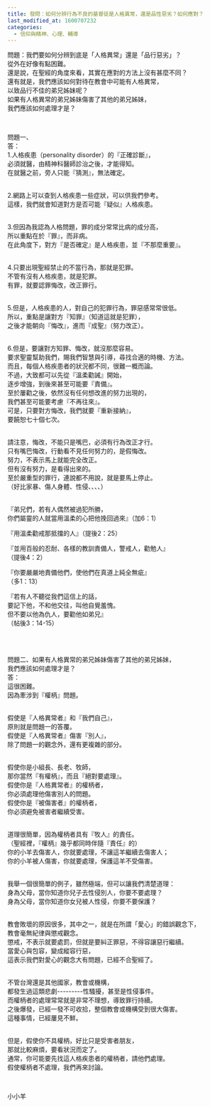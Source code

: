 ```yaml
---
title: 發問：如何分辨行為不良的基督徒是人格異常，還是品性惡劣？如何應對？
last_modified_at: 1600707232
categories:
  - 信仰與精神、心理、輔導
---
```


<p>問題：我們要如何分辨到底是「人格異常」還是「品行惡劣」？<br>
從外在好像有點困難。<br>
還是說，在聖經的角度來看，其實在應對的方法上沒有甚麼不同？<br>
還有就是，我們應該如何對待在教會中可能有人格異常，<br>
以致品行不佳的弟兄姊妹呢？<br>
如果有人格異常的弟兄姊妹傷害了其他的弟兄姊妹，<br>
我們應該如何處理才是？</p>

<p>&nbsp;</p>

<p>問題一、<br>
答：<br>
1.人格疾患（personality disorder）的『正確診斷』，<br>
必須就醫，由精神科醫師診治之後，才能得知。<br>
在就醫之前，旁人只能『猜測』，無法確定。</p>

<p><br>
2.網路上可以查到人格疾患一些症狀，可以供我們參考。<br>
這樣，我們就會知道對方是否可能『疑似』人格疾患。</p>

<p><br>
3.但因為我認為人格問題，罪的成分常常比病的成分高，<br>
所以重點在於『罪』，而非病。<br>
在此角度下，對方『是否確定』是人格疾患，並『不那麼重要』。</p>

<p><br>
4.只要出現聖經禁止的不當行為，那就是犯罪。<br>
不管有沒有人格疾患，就是犯罪。<br>
有罪，就要認罪悔改，改正罪行。</p>

<p><br>
5.但是，人格疾患的人，對自己的犯罪行為，罪惡感常常很低。<br>
所以，重點是讓對方『知罪』（知道這就是犯罪），<br>
之後才能朝向『悔改』，進而『成聖』（努力改正）。</p>

<p><br>
6.但是，要讓對方知罪、悔改，就沒那麼容易。<br>
要求聖靈幫助我們，賜我們智慧與引導，尋找合適的時機、方法。<br>
而且，每個人格疾患者的狀況都不同，很難一概而論。<br>
不過，大致都可以先從『溫柔勸誡』開始，<br>
逐步增強，到後來甚至可能要『責備』。<br>
至於屢勸之後，依然沒有任何想改進的努力出現的，<br>
我們甚至可能要考慮『不再往來』。<br>
可是，只要對方悔改，我們就要『重新接納』，<br>
要饒恕七十個七次。</p>

<p><br>
請注意，悔改，不能只是嘴巴，必須有行為改正才行。<br>
只有嘴巴悔改，行動看不見任何努力的，是假悔改。<br>
努力，不表示馬上就能完全改正。<br>
但有沒有努力，是看得出來的。<br>
至於嚴重型的罪行，連說都不用說，就是要馬上停止。<br>
（好比家暴、傷人身體、性侵、、、、）</p>

<p><br>
『弟兄們，若有人偶然被過犯所勝，<br>
你們屬靈的人就當用溫柔的心把他挽回過來』（加6：1）</p>

<p>『用溫柔勸戒那抵擋的人』（提後2：25）</p>

<p>『並用百般的忍耐、各樣的教訓責備人，警戒人，勸勉人』<br>
（提後4：2）</p>

<p>『你要嚴嚴地責備他們，使他們在真道上純全無疵』<br>
（多1：13）</p>

<p>『若有人不聽從我們這信上的話，<br>
要記下他，不和他交往，叫他自覺羞愧。<br>
但不要以他為仇人，要勸他如弟兄』<br>
（帖後3：14-15）</p>

<p>&nbsp;</p>

<p><br>
問題二、如果有人格異常的弟兄姊妹傷害了其他的弟兄姊妹，<br>
我們應該如何處理才是？<br>
答：<br>
這很困難。<br>
因為牽涉到『權柄』問題。</p>

<p><br>
假使是『人格異常者』和『我們自己』，<br>
原則就是問題一的答覆。<br>
假使是『人格異常者』傷害『別人』，<br>
除了問題一的觀念外，還有更複雜的部分。</p>

<p><br>
假使你是小組長、長老、牧師，<br>
那你當然『有權柄』，而且『絕對要處理』。<br>
假使你是『人格異常者』的權柄者，<br>
你必須處理他傷害別人的問題。<br>
假使你是『被傷害者』的權柄者，<br>
你必須避免被害者繼續受害。</p>

<p><br>
道理很簡單，因為權柄者具有『牧人』的責任。<br>
（聖經裡，『權柄』幾乎都同時伴隨『責任』的）<br>
你的小羊去傷害人，你就要處理，不讓這羊繼續去傷害人；<br>
你的小羊被人傷害，你就要處理，保護這羊不受傷害。</p>

<p><br>
我舉一個很簡單的例子，雖然極端，但可以讓我們清楚道理：<br>
身為父母，當你知道你兒子去性侵別人，你要不要處理？<br>
身為父母，當你知道你女兒被人性侵，你要不要保護？</p>

<p><br>
教會敗壞的原因很多，其中之一，就是在所謂「愛心」的錯誤觀念下，<br>
教會毫無紀律與懲戒觀念。<br>
懲戒，不表示就要處罰，但就是要糾正罪惡，不得容讓惡行繼續。<br>
當愛心與包容，變成縱容行惡，<br>
這表示我們對愛心的觀念大有問題，已經不合聖經了。</p>

<p><br>
不管台灣還是其他國家，教會或機構，<br>
都發生過這類悲劇---------性騷擾，甚至是性侵事件。<br>
而權柄者的處理常常就是非常不理想，導致罪行持續。<br>
之後爆發，已經一發不可收拾，整個教會或機構受到很大傷害。<br>
這種事情，已經屢見不鮮。</p>

<p><br>
但是，假使你不具權柄，好比只是受害者朋友，<br>
那就比較麻煩，要看狀況而定了。<br>
通常，你可能要先找這人格疾患者的權柄者，請他們處理。<br>
假使權柄者不處理，我們再來討論。</p>

<p>&nbsp;</p>

<p>小小羊</p>

